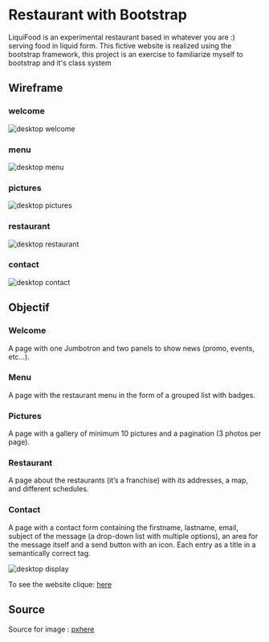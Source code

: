 # Restaurant with Bootstrap

LiquiFood is an experimental restaurant based in whatever you are :) serving food in liquid form.
This fictive website is realized using the bootstrap framework, this project is an exercise to familiarize myself to bootstrap and it's class system

## Wireframe

### welcome
![desktop welcome](assets/img/wireframe/welcome.png)

### menu
![desktop menu](assets/img/wireframe/menu.png)

### pictures
![desktop pictures](assets/img/wireframe/pictures.png)

### restaurant
![desktop restaurant](assets/img/wireframe/restaurant.png)

### contact
![desktop contact](assets/img/wireframe/contact.png)


## Objectif

### Welcome
A page with one Jumbotron and two panels to show news (promo, events, etc…​).

### Menu
A page with the restaurant menu in the form of a grouped list with badges.

### Pictures
A page with a gallery of minimum 10 pictures and a pagination (3 photos per page).

### Restaurant
A page about the restaurants (it’s a franchise) with its addresses, a map, and different schedules.

### Contact
A page with a contact form containing the firstname, lastname, email, subject of the message (a drop-down list with multiple options), an area for the message itself and a send button with an icon. Each entry as a title in a semantically correct tag.

![desktop display](assets/img/welcome.jpg)

To see the website clique: [here](https://wailmadrane.github.io/restaurant-css-framework/)

## Source

Source for image : [pxhere](https://pxhere.com/)